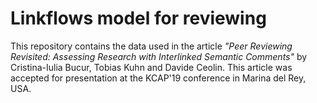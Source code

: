 # Linkflows model for reviewing

This repository contains the data used in the  article *"Peer Reviewing Revisited: Assessing Research with Interlinked Semantic Comments"* by Cristina-Iulia Bucur, Tobias Kuhn and Davide Ceolin. 
This article was accepted for presentation at the KCAP'19 conference in Marina del Rey, USA.
